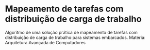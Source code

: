# Mapeamento de tarefas com distribuição de carga de trabalho
Algoritmo de uma solução prática de mapeamento de tarefas com distribuição de carga de trabalho para sistemas embarcados.
Matéria: Arquitetura Avançada de Computadores
